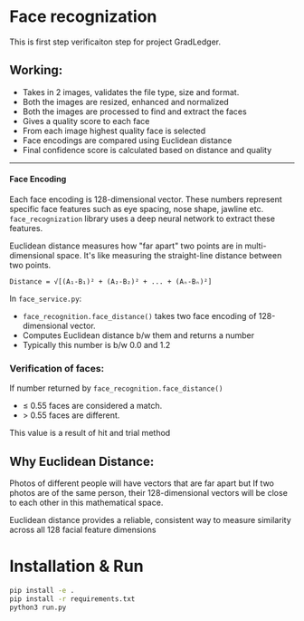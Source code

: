 # Face recognization

This is first step verificaiton step for project GradLedger.

## Working:
* Takes in 2 images, validates the file type, size and format.
* Both the images are resized, enhanced and normalized
* Both the images are processed to find and extract the faces
* Gives a  quality score to each face
* From each image highest quality face is selected
* Face encodings are compared using Euclidean distance
* Final confidence score is calculated based on distance and quality

---
#### Face Encoding
Each face encoding is 128-dimensional vector.
These numbers represent specific face features such as eye spacing, nose shape, jawline etc.
`face_recognization` library uses a deep neural network to extract these features.

Euclidean distance measures how "far apart" two points are in multi-dimensional space. It's like measuring the straight-line distance between two points.

`Distance = √[(A₁-B₁)² + (A₂-B₂)² + ... + (Aₙ-Bₙ)²]`

In `face_service.py`:
- `face_recognition.face_distance()` takes two face encoding of 128-dimensional vector.
- Computes Euclidean distance b/w them and returns a number
- Typically this number is b/w 0.0 and 1.2

### Verification of faces:
If number returned by `face_recognition.face_distance()` 
- ≤ 0.55 faces are considered a match.
- \> 0.55 faces are different.

This value is a result of hit and trial method

## Why Euclidean Distance:
Photos of different people will have vectors that are far apart but If two photos are of the same person, their 128-dimensional vectors will be close to each other in this mathematical space.

Euclidean distance provides a reliable, consistent way to measure similarity across all 128 facial feature dimensions

# Installation & Run
```bash
pip install -e . 
pip install -r requirements.txt
python3 run.py
```